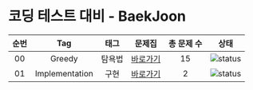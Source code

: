 # 코딩 테스트 대비 - BaekJoon



| 순번 | Tag                          | 태그                | 문제집    | 총 문제 수 |  상태             |
| :--: | :--------------------------: | :-----------------: | :------:  | :------: |:---------------:|
| 00 | Greedy | 탐욕법 | [바로가기](Solution/Greedy/READMD.md) | 15 | ![status][Doing] |
| 01 | Implementation | 구현 | [바로가기](Solution/Implementation/READMD.md) | 2 | ![status][Doing] |

[DOING]: https://img.shields.io/badge/-DOING-31AE0F

